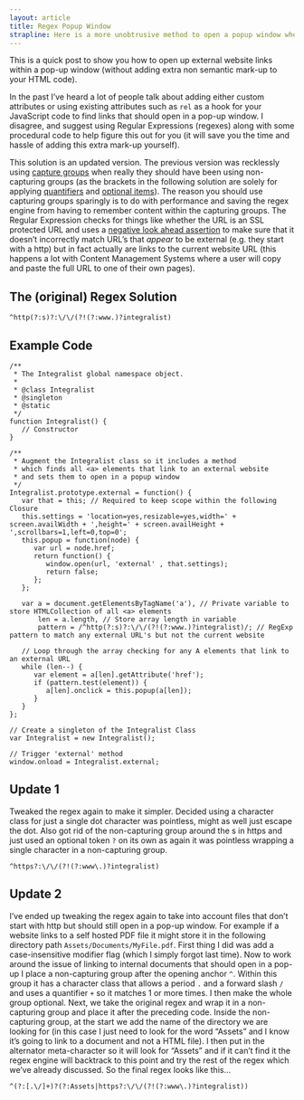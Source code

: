 ```yaml
---
layout: article
title: Regex Popup Window
strapline: Here is a more unobtrusive method to open a popup window when clicking on a link which points to an external website URL.
---
```


This is a quick post to show you how to open up external website links within a pop-up window (without adding extra non semantic mark-up to your HTML code).

In the past I’ve heard a lot of people talk about adding either custom attributes or using existing attributes such as `rel` as a hook for your JavaScript code to find links that should open in a pop-up window. I disagree, and suggest using Regular Expressions (regexes) along with some procedural code to help figure this out for you (it will save you the time and hassle of adding this extra mark-up yourself).

This solution is an updated version. The previous version was recklessly using [capture groups](http://www.regular-expressions.info/brackets.html) when really they should have been using non-capturing groups (as the brackets in the following solution are solely for applying [quantifiers](http://www.regular-expressions.info/repeat.html) and [optional items](http://www.regular-expressions.info/optional.html)). The reason you should use capturing groups sparingly is to do with performance and saving the regex engine from having to remember content within the capturing groups. The Regular Expression checks for things like whether the URL is an SSL protected URL and uses a [negative look ahead assertion](http://www.regular-expressions.info/lookaround.html) to make sure that it doesn’t incorrectly match URL’s that *appear* to be external (e.g. they start with a http) but in fact actually are links to the current website URL (this happens a lot with Content Management Systems where a user will copy and paste the full URL to one of their own pages).

The (original) Regex Solution
-----------------------------

`^http(?:s)?:\/\/(?!(?:www.)?integralist)`

Example Code
------------

```
/**
 * The Integralist global namespace object.
 *
 * @class Integralist
 * @singleton
 * @static
 */
function Integralist() {
   // Constructor
}

/**
 * Augment the Integralist class so it includes a method
 * which finds all <a> elements that link to an external website
 * and sets them to open in a popup window
 */
Integralist.prototype.external = function() {
   var that = this; // Required to keep scope within the following Closure
   this.settings = 'location=yes,resizable=yes,width=' + screen.availWidth + ',height=' + screen.availHeight + ',scrollbars=1,left=0,top=0';
   this.popup = function(node) {
      var url = node.href;
      return function() {
         window.open(url, 'external' , that.settings);
         return false;
      };
   };

   var a = document.getElementsByTagName('a'), // Private variable to store HTMLCollection of all <a> elements
       len = a.length, // Store array length in variable
       pattern = /^http(?:s)?:\/\/(?!(?:www.)?integralist)/; // RegExp pattern to match any external URL's but not the current website

   // Loop through the array checking for any A elements that link to an external URL
   while (len--) {
      var element = a[len].getAttribute('href');
      if (pattern.test(element)) {
         a[len].onclick = this.popup(a[len]);
      }
   }
};

// Create a singleton of the Integralist Class
var Integralist = new Integralist();

// Trigger 'external' method
window.onload = Integralist.external;
```

Update 1
--------

Tweaked the regex again to make it simpler. Decided using a character class for just a single dot character was pointless, might as well just escape the dot. Also got rid of the non-capturing group around the s in https and just used an optional token `?` on its own as again it was pointless wrapping a single character in a non-capturing group.

`^https?:\/\/(?!(?:www\.)?integralist)`

Update 2
--------

I’ve ended up tweaking the regex again to take into account files that don’t start with http but should still open in a pop-up window. For example if a website links to a self hosted PDF file it might store it in the following directory path `Assets/Documents/MyFile.pdf`. First thing I did was add a case-insensitive modifier flag (which I simply forgot last time). Now to work around the issue of linking to internal documents that should open in a pop-up I place a non-capturing group after the opening anchor `^`. Within this group it has a character class that allows a period `.` and a forward slash `/` and uses a quantifier `+` so it matches 1 or more times. I then make the whole group optional. Next, we take the original regex and wrap it in a non-capturing group and place it after the preceding code. Inside the non-capturing group, at the start we add the name of the directory we are looking for (in this case I just need to look for the word “Assets” and I know it’s going to link to a document and not a HTML file). I then put in the alternator meta-character so it will look for “Assets” and if it can’t find it the regex engine will backtrack to this point and try the rest of the regex which we’ve already discussed. So the final regex looks like this…

`^(?:[.\/]+)?(?:Assets|https?:\/\/(?!(?:www\.)?integralist))`